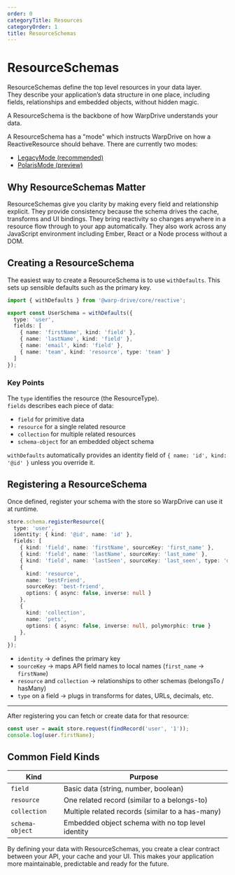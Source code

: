 ```yaml
---
order: 0
categoryTitle: Resources
categoryOrder: 1
title: ResourceSchemas
---
```


# ResourceSchemas

ResourceSchemas define the top level resources in your data layer.  
They describe your application’s data structure in one place, including fields, relationships and embedded objects, without hidden magic.

A ResourceSchema is the backbone of how WarpDrive understands your data.

A ResourceSchema has a "mode" which instructs WarpDrive on how a ReactiveResource should behave.
There are currently two modes:

- [LegacyMode (recommended)](./legacy-mode.md)
- [PolarisMode (preview)](./polaris-mode.md)

## Why ResourceSchemas Matter

ResourceSchemas give you clarity by making every field and relationship explicit. They provide consistency because the schema drives the cache, transforms and UI bindings. They bring reactivity so changes anywhere in a resource flow through to your app automatically. They also work across any JavaScript environment including Ember, React or a Node process without a DOM.

## Creating a ResourceSchema

The easiest way to create a ResourceSchema is to use `withDefaults`. This sets up sensible defaults such as the primary key.

```ts [schemas/user.ts]
import { withDefaults } from '@warp-drive/core/reactive';

export const UserSchema = withDefaults({
  type: 'user',
  fields: [
    { name: 'firstName', kind: 'field' },
    { name: 'lastName', kind: 'field' },
    { name: 'email', kind: 'field' },
    { name: 'team', kind: 'resource', type: 'team' }
  ]
});
```

### Key Points

The `type` identifies the resource (the ResourceType).  
`fields` describes each piece of data:

* `field` for primitive data  
* `resource` for a single related resource  
* `collection` for multiple related resources  
* `schema-object` for an embedded object schema  

`withDefaults` automatically provides an identity field of `{ name: 'id', kind: '@id' }` unless you override it.

## Registering a ResourceSchema

Once defined, register your schema with the store so WarpDrive can use it at runtime.

```ts [store/index.ts]
store.schema.registerResource({
  type: 'user',
  identity: { kind: '@id', name: 'id' },
  fields: [
    { kind: 'field', name: 'firstName', sourceKey: 'first_name' },
    { kind: 'field', name: 'lastName', sourceKey: 'last_name' },
    { kind: 'field', name: 'lastSeen', sourceKey: 'last_seen', type: 'date-time' },
    {
      kind: 'resource',
      name: 'bestFriend',
      sourceKey: 'best-friend',
      options: { async: false, inverse: null }
    },
    {
      kind: 'collection',
      name: 'pets',
      options: { async: false, inverse: null, polymorphic: true }
    },
  ]
});
```
- `identity` → defines the primary key  
- `sourceKey` → maps API field names to local names (`first_name` → `firstName`)  
- `resource` and `collection` → relationships to other schemas (belongsTo / hasMany)  
- `type` on a field → plugs in transforms for dates, URLs, decimals, etc.  

---

After registering you can fetch or create data for that resource:

```ts
const user = await store.request(findRecord('user', '1'));
console.log(user.firstName);
```

## Common Field Kinds

| Kind           | Purpose                                          |
| -------------- | ------------------------------------------------ |
| `field`        | Basic data (string, number, boolean)              |
| `resource`     | One related record (similar to a belongs-to)       |
| `collection`   | Multiple related records (similar to a has-many)   |
| `schema-object`| Embedded object schema with no top level identity  |

By defining your data with ResourceSchemas, you create a clear contract between your API, your cache and your UI. This makes your application more maintainable, predictable and ready for the future.
